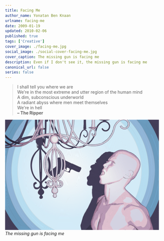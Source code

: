 ```yaml
---
title: Facing Me
author_name: Yonatan Ben Knaan
urlname: facing-me
date: 2009-01-19
updated: 2010-02-06
published: true
tags: ['Creative']
cover_image: ./facing-me.jpg
social_image: ./social-cover-facing-me.jpg
cover_caption: The missing gun is facing me
description: Even if I don't see it, the missing gun is facing me
canonical_url: false
series: false
---
```


> I shall tell you where we are  
We're in the most extreme and utter region of the human mind  
A dim, subconscious underworld  
A radiant abyss where men meet themselves  
We're in hell  
**– The Ripper** 	

![It is facing me](./facing-me.jpg)
*The missing gun is facing me*